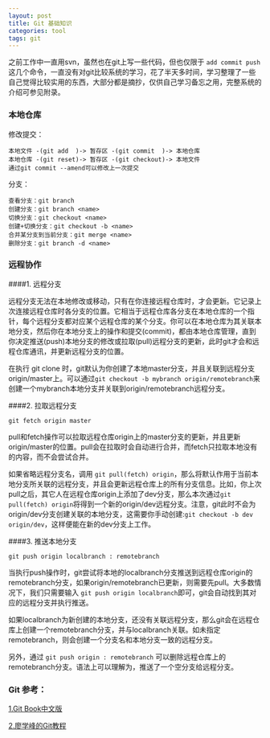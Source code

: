 ```yaml
---
layout: post
title: Git 基础知识
categories: tool
tags: git
---
```


之前工作中一直用svn，虽然也在git上写一些代码，但也仅限于 `add commit push` 这几个命令，一直没有对git比较系统的学习，花了半天多时间，学习整理了一些自己觉得比较实用的东西，大部分都是摘抄，仅供自己学习备忘之用，完整系统的介绍可参见附录。

<!--more-->

### 本地仓库

修改提交：

	本地文件 -(git add  )-> 暂存区 -(git commit  )-> 本地仓库
	本地仓库 -(git reset)-> 暂存区 -(git checkout)-> 本地文件
	通过git commit --amend可以修改上一次提交

分支：

	查看分支：git branch	
	创建分支：git branch <name>
	切换分支：git checkout <name>
	创建+切换分支：git checkout -b <name>
	合并某分支到当前分支：git merge <name>
	删除分支：git branch -d <name>

### 远程协作

####1. 远程分支

远程分支无法在本地修改或移动，只有在你连接远程仓库时，才会更新。它记录上次连接远程仓库时各分支的位置。它相当于远程仓库各分支在本地仓库的一个指针，每个远程分支都对应某个远程仓库的某个分支。你可以在本地仓库为其关联本地分支，然后你在本地分支上的操作和提交(commit)，都由本地仓库管理，直到你决定推送(push)本地分支的修改或拉取(pull)远程分支的更新，此时git才会和远程仓库通讯，并更新远程分支的位置。

在执行 git clone 时，git默认为你创建了本地master分支，并且关联到远程分支origin/master上。可以通过`git checkout -b mybranch origin/remotebranch`来创建一个mybranch本地分支并关联到origin/remotebranch远程分支。

####2. 拉取远程分支

`git fetch origin master`

pull和fetch操作可以拉取远程仓库origin上的master分支的更新，并且更新origin/master的位置。pull会在拉取时会自动进行合并，而fetch只拉取本地没有的内容，而不会尝试合并。

如果省略远程分支名，调用 `git pull(fetch) origin`，那么将默认作用于当前本地分支所关联的远程分支，并且会更新远程仓库上的所有分支信息。比如，你上次pull之后，其它人在远程仓库origin上添加了dev分支，那么本次通过`git pull(fetch) origin`将得到一个新的origin/dev远程分支。注意，git此时不会为origin/dev分支创建关联的本地分支，这需要你手动创建:`git checkout -b dev origin/dev`，这样便能在新的dev分支上工作。

####3. 推送本地分支

`git push origin localbranch : remotebranch`

当执行push操作时，git尝试将本地的localbranch分支推送到远程仓库origin的remotebranch分支，如果origin/remotebranch已更新，则需要先pull。大多数情况下，我们只需要输入 `git push origin localbranch`即可，git会自动找到其对应的远程分支并执行推送。

如果localbranch为新创建的本地分支，还没有关联远程分支，那么git会在远程仓库上创建一个remotebranch分支，并与localbranch关联。如未指定remotebranch，则会创建一个分支名和本地分支一致的远程分支。

另外，通过 `git push origin : remotebranch` 可以删除远程仓库上的remotebranch分支。语法上可以理解为，推送了一个空分支给远程分支。

### Git 参考：
[1.Git Book中文版](http://git-scm.com/book/zh/v1)

[2.廖学峰的Git教程](http://www.liaoxuefeng.com/wiki/0013739516305929606dd18361248578c67b8067c8c017b000)
